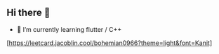 ## Hi there 👋

- 🌱 I’m currently learning flutter / C++

[https://leetcard.jacoblin.cool/bohemian0966?theme=light&font=Kanit]

